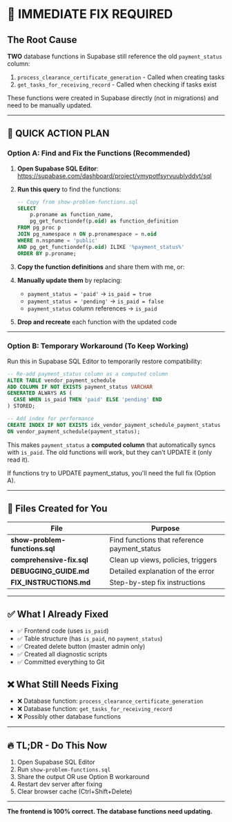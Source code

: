 # 🎯 IMMEDIATE FIX REQUIRED

## The Root Cause

**TWO** database functions in Supabase still reference the old `payment_status` column:

1. `process_clearance_certificate_generation` - Called when creating tasks
2. `get_tasks_for_receiving_record` - Called when checking if tasks exist

These functions were created in Supabase directly (not in migrations) and need to be manually updated.

---

## 🚨 QUICK ACTION PLAN

### Option A: Find and Fix the Functions (Recommended)

1. **Open Supabase SQL Editor**: https://supabase.com/dashboard/project/vmypotfsyrvuublyddyt/sql

2. **Run this query** to find the functions:
   ```sql
   -- Copy from show-problem-functions.sql
   SELECT 
       p.proname as function_name,
       pg_get_functiondef(p.oid) as function_definition
   FROM pg_proc p
   JOIN pg_namespace n ON p.pronamespace = n.oid
   WHERE n.nspname = 'public'
   AND pg_get_functiondef(p.oid) ILIKE '%payment_status%'
   ORDER BY p.proname;
   ```

3. **Copy the function definitions** and share them with me, or:

4. **Manually update them** by replacing:
   - `payment_status = 'paid'` → `is_paid = true`
   - `payment_status = 'pending'` → `is_paid = false`
   - `payment_status` column references → `is_paid`

5. **Drop and recreate** each function with the updated code

---

### Option B: Temporary Workaround (To Keep Working)

Run this in Supabase SQL Editor to temporarily restore compatibility:

```sql
-- Re-add payment_status column as a computed column
ALTER TABLE vendor_payment_schedule 
ADD COLUMN IF NOT EXISTS payment_status VARCHAR 
GENERATED ALWAYS AS (
  CASE WHEN is_paid THEN 'paid' ELSE 'pending' END
) STORED;

-- Add index for performance
CREATE INDEX IF NOT EXISTS idx_vendor_payment_schedule_payment_status 
ON vendor_payment_schedule(payment_status);
```

This makes `payment_status` a **computed column** that automatically syncs with `is_paid`. The old functions will work, but they can't UPDATE it (only read it).

If functions try to UPDATE payment_status, you'll need the full fix (Option A).

---

## 📝 Files Created for You

| File | Purpose |
|------|---------|
| **show-problem-functions.sql** | Find functions that reference payment_status |
| **comprehensive-fix.sql** | Clean up views, policies, triggers |
| **DEBUGGING_GUIDE.md** | Detailed explanation of the error |
| **FIX_INSTRUCTIONS.md** | Step-by-step fix instructions |

---

## ✅ What I Already Fixed

- ✅ Frontend code (uses `is_paid`)
- ✅ Table structure (has `is_paid`, no `payment_status`)
- ✅ Created delete button (master admin only)
- ✅ Created all diagnostic scripts
- ✅ Committed everything to Git

## ❌ What Still Needs Fixing

- ❌ Database function: `process_clearance_certificate_generation`
- ❌ Database function: `get_tasks_for_receiving_record`
- ❌ Possibly other database functions

---

## 🔥 TL;DR - Do This Now

1. Open Supabase SQL Editor
2. Run `show-problem-functions.sql` 
3. Share the output OR use Option B workaround
4. Restart dev server after fixing
5. Clear browser cache (Ctrl+Shift+Delete)

---

**The frontend is 100% correct. The database functions need updating.**
